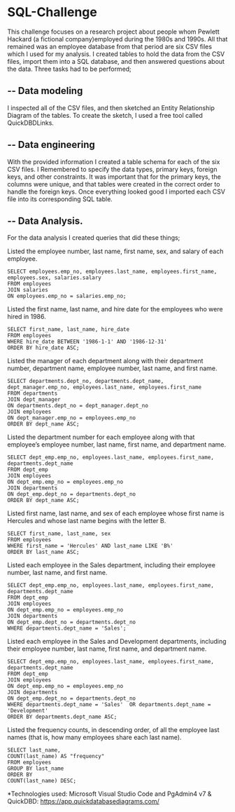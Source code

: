 # SQL-Challenge

This challenge focuses on a research project about people whom Pewlett Hackard (a fictional company)employed during the 1980s and 1990s. 
All that remained was an employee database from that period are six CSV files which I used for my analysis. I created tables to hold the data from the CSV files, 
import them into a SQL database, and then answered questions about the data. Three tasks had to be performed; 

## -- Data modeling 
I inspected all of the CSV files, and then sketched an Entity Relationship Diagram of the tables. 
To create the sketch, I used a free tool called QuickDBDLinks.

## -- Data engineering
With the provided information I created a table schema for each of the six CSV files. 
I Remembered to specify the data types, primary keys, foreign keys, and other constraints.
It was important that for the primary keys, the columns were unique, and that tables were created in the correct order to handle the foreign keys.
Once everything looked good I imported each CSV file into its corresponding SQL table.

## -- Data Analysis.
For the data analysis I created queries that did these things;

Listed the employee number, last name, first name, sex, and salary of each employee.
```
SELECT employees.emp_no, employees.last_name, employees.first_name, employees.sex, salaries.salary
FROM employees
JOIN salaries
ON employees.emp_no = salaries.emp_no;
```
Listed the first name, last name, and hire date for the employees who were hired in 1986.
```
SELECT first_name, last_name, hire_date 
FROM employees
WHERE hire_date BETWEEN '1986-1-1' AND '1986-12-31'
ORDER BY hire_date ASC;
```
Listed the manager of each department along with their department number, department name, employee number, last name, and first name.
```
SELECT departments.dept_no, departments.dept_name, dept_manager.emp_no, employees.last_name, employees.first_name
FROM departments
JOIN dept_manager
ON departments.dept_no = dept_manager.dept_no
JOIN employees
ON dept_manager.emp_no = employees.emp_no
ORDER BY dept_name ASC;
```
Listed the department number for each employee along with that employee’s employee number, last name, first name, and department name.
```
SELECT dept_emp.emp_no, employees.last_name, employees.first_name, departments.dept_name
FROM dept_emp
JOIN employees
ON dept_emp.emp_no = employees.emp_no
JOIN departments
ON dept_emp.dept_no = departments.dept_no
ORDER BY dept_name ASC;
```
Listed first name, last name, and sex of each employee whose first name is Hercules and whose last name begins with the letter B. 
```
SELECT first_name, last_name, sex
FROM employees 
WHERE first_name = 'Hercules' AND last_name LIKE 'B%'
ORDER BY last_name ASC;
```
Listed each employee in the Sales department, including their employee number, last name, and first name.
```
SELECT dept_emp.emp_no, employees.last_name, employees.first_name, departments.dept_name
FROM dept_emp
JOIN employees
ON dept_emp.emp_no = employees.emp_no
JOIN departments
ON dept_emp.dept_no = departments.dept_no
WHERE departments.dept_name = 'Sales';
```
Listed each employee in the Sales and Development departments, including their employee number, last name, first name, and department name.
```
SELECT dept_emp.emp_no, employees.last_name, employees.first_name, departments.dept_name
FROM dept_emp
JOIN employees
ON dept_emp.emp_no = employees.emp_no
JOIN departments
ON dept_emp.dept_no = departments.dept_no
WHERE departments.dept_name = 'Sales'  OR departments.dept_name = 'Development'
ORDER BY departmemts.dept_name ASC;
```
Listed the frequency counts, in descending order, of all the employee last names (that is, how many employees share each last name).
```
SELECT last_name,
COUNT(last_name) AS "frequency"
FROM employees
GROUP BY last_name
ORDER BY
COUNT(last_name) DESC;
```
*Technologies used: Microsoft Visual Studio Code and PgAdmin4 v7 &
QuickDBD: https://app.quickdatabasediagrams.com/
